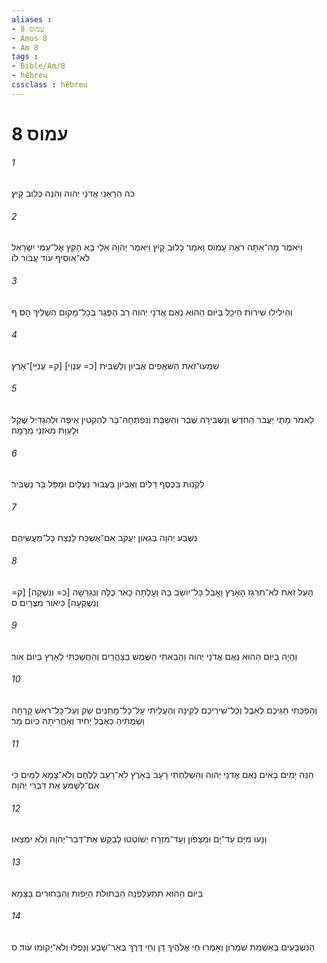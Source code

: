 ```yaml
---
aliases : 
- עמוס 8
- Amos 8
- Am 8
tags : 
- Bible/Am/8
- hébreu
cssclass : hébreu
---
```


# עמוס 8

###### 1
כֹּה הִרְאַנִי אֲדֹנָי יְהוִה וְהִנֵּה כְּלוּב קָיִץ׃
###### 2
וַיֹּאמֶר מָה־אַתָּה רֹאֶה עָמֹוס וָאֹמַר כְּלוּב קָיִץ וַיֹּאמֶר יְהוָה אֵלַי בָּא הַקֵּץ אֶל־עַמִּי יִשְׂרָאֵל לֹא־אֹוסִיף עֹוד עֲבֹור לֹו׃
###### 3
וְהֵילִילוּ שִׁירֹות הֵיכָל בַּיֹּום הַהוּא נְאֻם אֲדֹנָי יְהוִה רַב הַפֶּגֶר בְּכָל־מָקֹום הִשְׁלִיךְ הָס׃ ף
###### 4
שִׁמְעוּ־זֹאת הַשֹּׁאֲפִים אֶבְיֹון וְלַשְׁבִּית [כ= עַנְוֵי] [ק= עֲנִיֵּי]־אָרֶץ׃
###### 5
לֵאמֹר מָתַי יַעֲבֹר הַחֹדֶשׁ וְנַשְׁבִּירָה שֶּׁבֶר וְהַשַּׁבָּת וְנִפְתְּחָה־בָּר לְהַקְטִין אֵיפָה וּלְהַגְדִּיל שֶׁקֶל וּלְעַוֵּת מֹאזְנֵי מִרְמָה׃
###### 6
לִקְנֹות בַּכֶּסֶף דַּלִּים וְאֶבְיֹון בַּעֲבוּר נַעֲלָיִם וּמַפַּל בַּר נַשְׁבִּיר׃
###### 7
נִשְׁבַּע יְהוָה בִּגְאֹון יַעֲקֹב אִם־אֶשְׁכַּח לָנֶצַח כָּל־מַעֲשֵׂיהֶם׃
###### 8
הַעַל זֹאת לֹא־תִרְגַּז הָאָרֶץ וְאָבַל כָּל־יֹושֵׁב בָּהּ וְעָלְתָה כָאֹר כֻּלָּהּ וְנִגְרְשָׁה [כ= וְנִשְׁקָה] [ק= וְנִשְׁקְעָה] כִּיאֹור מִצְרָיִם׃ ס
###### 9
וְהָיָה בַּיֹּום הַהוּא נְאֻם אֲדֹנָי יְהוִה וְהֵבֵאתִי הַשֶּׁמֶשׁ בַּצָּהֳרָיִם וְהַחֲשַׁכְתִּי לָאָרֶץ בְּיֹום אֹור׃
###### 10
וְהָפַכְתִּי חַגֵּיכֶם לְאֵבֶל וְכָל־שִׁירֵיכֶם לְקִינָה וְהַעֲלֵיתִי עַל־כָּל־מָתְנַיִם שָׂק וְעַל־כָּל־רֹאשׁ קָרְחָה וְשַׂמְתִּיהָ כְּאֵבֶל יָחִיד וְאַחֲרִיתָהּ כְּיֹום מָר׃
###### 11
הִנֵּה יָמִים בָּאִים נְאֻם אֲדֹנָי יְהוִה וְהִשְׁלַחְתִּי רָעָב בָּאָרֶץ לֹא־רָעָב לַלֶּחֶם וְלֹא־צָמָא לַמַּיִם כִּי אִם־לִשְׁמֹעַ אֵת דִּבְרֵי יְהוָה׃
###### 12
וְנָעוּ מִיָּם עַד־יָם וּמִצָּפֹון וְעַד־מִזְרָח יְשֹׁוטְטוּ לְבַקֵּשׁ אֶת־דְּבַר־יְהוָה וְלֹא יִמְצָאוּ׃
###### 13
בַּיֹּום הַהוּא תִּתְעַלַּפְנָה הַבְּתוּלֹת הַיָּפֹות וְהַבַּחוּרִים בַּצָּמָא׃
###### 14
הַנִּשְׁבָּעִים בְּאַשְׁמַת שֹׁמְרֹון וְאָמְרוּ חֵי אֱלֹהֶיךָ דָּן וְחֵי דֶּרֶךְ בְּאֵר־שָׁבַע וְנָפְלוּ וְלֹא־יָקוּמוּ עֹוד׃ ס
